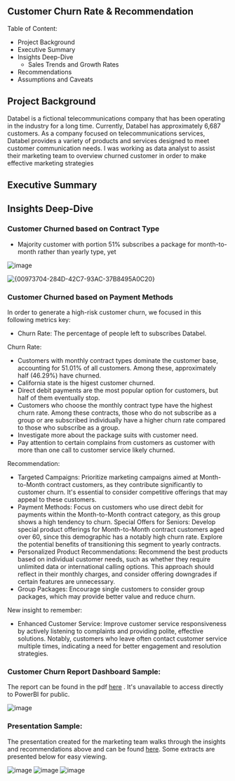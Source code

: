 ## Customer Churn Rate & Recommendation
Table of Content:
- Project Background
- Executive Summary
- Insights Deep-Dive
    - Sales Trends and Growth Rates
- Recommendations
- Assumptions and Caveats

## Project Background
Databel is a fictional telecommunications company that has been operating in the industry for a long time. Currently, Databel has approximately 6,687 customers. As a company focused on telecommunications services, Databel provides a variety of products and services designed to meet customer communication needs. I was working as data analyst to assist their marketing team to overview churned customer in order to make effective marketing strategies 

## Executive Summary

## Insights Deep-Dive
### Customer Churned based on Contract Type
- Majority customer with portion 51% subscribes a package for month-to-month rather than yearly type, yet


![image](https://github.com/user-attachments/assets/4bce10f3-190f-4d19-bf4c-d9d84d7157ad)

![{00973704-284D-42C7-93AC-37B8495A0C20}](https://github.com/user-attachments/assets/2f3576e0-5dda-4a76-ace0-7fa438a0a9b6)



### Customer Churned based on Payment Methods


In order to generate a high-risk customer churn, we focused in this following metrics key:
- Churn Rate: The percentage of people left to subscribes Databel.

Churn Rate:
- Customers with monthly contract types dominate the customer base, accounting for 51.01% of all customers. Among these, approximately half (46.29%) have churned.
- California state is the higest customer churned.
- Direct debit payments are the most popular option for customers, but half of them eventually stop.
- Customers who choose the monthly contract type have the highest churn rate. Among these contracts, those who do not subscribe as a group or are subscribed individually have a higher churn rate compared to those who subscribe as a group.
- Investigate more about the package suits with customer need.
- Pay attention to certain complains from customers as customer with more than one call to customer service likely churned.

Recommendation:
- Targeted Campaigns: Prioritize marketing campaigns aimed at Month-to-Month contract customers, as they contribute significantly to customer churn. It's essential to consider competitive offerings that may appeal to these customers.
- Payment Methods: Focus on customers who use direct debit for payments within the Month-to-Month contract category, as this group shows a high tendency to churn.
Special Offers for Seniors: Develop special product offerings for Month-to-Month contract customers aged over 60, since this demographic has a notably high churn rate. Explore the potential benefits of transitioning this segment to yearly contracts.
- Personalized Product Recommendations: Recommend the best products based on individual customer needs, such as whether they require unlimited data or international calling options. This approach should reflect in their monthly charges, and consider offering downgrades if certain features are unnecessary.
- Group Packages: Encourage single customers to consider group packages, which may provide better value and reduce churn.

New insight to remember:
- Enhanced Customer Service: Improve customer service responsiveness by actively listening to complaints and providing polite, effective solutions. Notably, customers who leave often contact customer service multiple times, indicating a need for better engagement and resolution strategies.

### Customer Churn Report Dashboard Sample:
The report can be found in the pdf [here](https://drive.google.com/file/d/14hWwCWHnSUqilvBIpPXig8iOsUq0egSG/view?usp=sharing)
. It's unavailable to access directly to PowerBI for public.

![image](https://github.com/user-attachments/assets/aeefad6d-6c9b-40ba-a61e-ab80d9b50d31)

### Presentation Sample:
The presentation created for the marketing team walks through the insights and recommendations above and can be found [here](https://docs.google.com/presentation/d/10tU70wIaA3SgUtHOF_qdwonAVTh91LXnol7yoyAlQuE/edit?usp=sharing). Some extracts are presented below for easy viewing.

![image](https://github.com/user-attachments/assets/c9b36f3f-e74d-47e8-a6e8-c97e21c84cc4)
![image](https://github.com/user-attachments/assets/31a37769-290c-4e61-9d3d-b150c8594bb9)
![image](https://github.com/user-attachments/assets/9b3b247b-aa93-4358-9c47-0312b77f015d)




